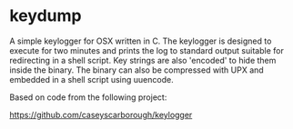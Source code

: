 # keydump

A simple keylogger for OSX written in C. The keylogger is designed to execute for two minutes and prints the log to standard output suitable for redirecting in a shell script. Key strings are also 'encoded' to hide them inside the binary. The binary can also be compressed with UPX and embedded in a shell script using uuencode.

Based on code from the following project:

https://github.com/caseyscarborough/keylogger

